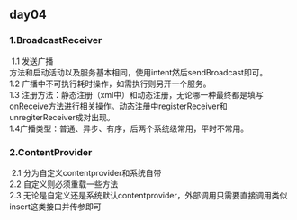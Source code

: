 ## day04

### 1.BroadcastReceiver

​	1.1 发送广播<br/>		方法和启动活动以及服务基本相同，使用intent然后sendBroadcast即可。<br/>	1.2 广播中不可执行耗时操作，如需执行则另开一个服务。<br/>	1.3 注册方法：静态注册（xml中）和动态注册，无论哪一种最终都是填写onReceive方法进行相关操作。动态注册中registerReceiver和unregiterReceiver成对出现。<br/>	1.4广播类型：普通、异步、有序，后两个系统级常用，平时不常用。

### 2.ContentProvider

​	2.1 分为自定义contentprovider和系统自带<br/>	2.2 自定义则必须重载一些方法<br/>	2.3 无论是自定义还是系统默认contentprovider，外部调用只需要直接调用类似insert这类接口并传参即可